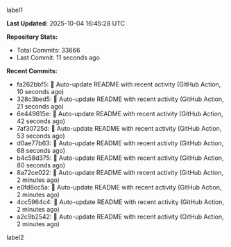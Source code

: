 
label1 
<!-- ACTIVITY_START -->
**Last Updated:** 2025-10-04 16:45:28 UTC

**Repository Stats:**
- Total Commits: 33666
- Last Commit: 11 seconds ago

**Recent Commits:**
- fa262bbf5: 🤖 Auto-update README with recent activity (GitHub Action, 10 seconds ago)
- 328c3bed5: 🤖 Auto-update README with recent activity (GitHub Action, 21 seconds ago)
- 6e449615e: 🤖 Auto-update README with recent activity (GitHub Action, 42 seconds ago)
- 7af30725d: 🤖 Auto-update README with recent activity (GitHub Action, 53 seconds ago)
- d0ae77b63: 🤖 Auto-update README with recent activity (GitHub Action, 68 seconds ago)
- b4c58d375: 🤖 Auto-update README with recent activity (GitHub Action, 80 seconds ago)
- 8a72ce022: 🤖 Auto-update README with recent activity (GitHub Action, 2 minutes ago)
- e0fd6cc5a: 🤖 Auto-update README with recent activity (GitHub Action, 2 minutes ago)
- 4cc5964c4: 🤖 Auto-update README with recent activity (GitHub Action, 2 minutes ago)
- a2c9b2542: 🤖 Auto-update README with recent activity (GitHub Action, 2 minutes ago)
<!-- ACTIVITY_END -->

label2

